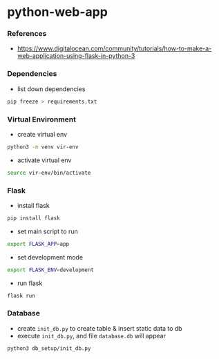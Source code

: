 # python-web-app

### References
* https://www.digitalocean.com/community/tutorials/how-to-make-a-web-application-using-flask-in-python-3

### Dependencies

* list down dependencies
```sh
pip freeze > requirements.txt
```

### Virtual Environment

* create virtual env
```sh
python3 -m venv vir-env
```

* activate virtual env
```sh
source vir-env/bin/activate
```

### Flask

* install flask
```sh
pip install flask
```

* set main script to run
```sh
export FLASK_APP=app
```

* set development mode
```sh
export FLASK_ENV=development
```

* run flask
```sh
flask run
```

### Database

* create `init_db.py` to create table & insert static data to db
* execute `init_db.py`, and file `database.db` will appear
```sh
python3 db_setup/init_db.py
```